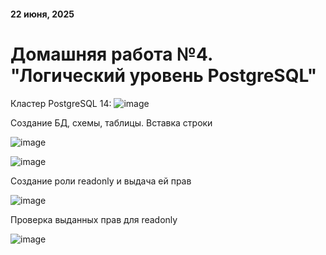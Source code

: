 #### 22 июня, 2025
# Домашняя работа №4. "Логический уровень PostgreSQL"

Кластер PostgreSQL 14:
![image](https://github.com/user-attachments/assets/a75c26f7-dfde-417d-a49c-3aec76e1a4f1)

Создание БД, схемы, таблицы. Вставка строки

![image](https://github.com/user-attachments/assets/6c4850a1-084d-4a66-8e40-0aff90ba164b)

![image](https://github.com/user-attachments/assets/c922af9c-2f2b-48f1-9a2b-b1a7dac747b7)

Создание роли readonly и выдача ей прав

![image](https://github.com/user-attachments/assets/f6776d5a-4c73-483d-8a05-86f74da433cd)

Проверка выданных прав для readonly

![image](https://github.com/user-attachments/assets/89ec5ce1-41b0-4946-9865-16d2a15a7641)
